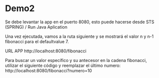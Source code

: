 # Demo2
Se debe levantar la app en el puerto 8080, esto puede hacerse desde STS (SPRING) / Run Java Aplication

Una vez ejecutada, vamos a la ruta siguiente y se mostrará el valor n y n-1 fibonacci para el defaultvalue 7.

URL APP
http://localhost:8080/fibonacci

Para buscar un valor específico y su antecesor en la cadena fibonacci, utilizar el siguiente código y reemplazar el último numero:
http://localhost:8080/fibonacci?numero=10
